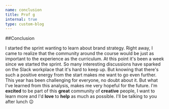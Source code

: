 ```yaml
---
name: conclusion
title: Prof g
internal: true
type: custom-blog
---
```


##Conclusion

I started the sprint wanting to learn about brand strategy. Right away, I came to realize that the community around the course would be just as important to the experience as the curriculum. At this point it's been a week since we started the sprint. So many interesting discussions have sparked on the Slack workplace that it's hard to keep up. But knowing that there's such a positive energy from the start makes me want to go even further. This year has been challenging for everyone, no doubt about it. But what I've learned from this analysis, makes me very hopeful for the future. I'm **excited** to be part of this **great** community of **creative** people, I want to learn more and I'd **love** to **help** as much as possible. I'll be talking to you after lunch 😉
